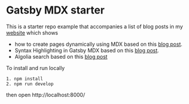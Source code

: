 # Gatsby MDX starter

This is a starter repo example that accompanies a list of blog posts in my [website](https://malikgabroun.com) which shows

* how to create pages dynamically using MDX based on this [blog post](https://malikgabroun.com/gatsby-create-pages-with-mdx).
* Syntax Highlighting in Gatsby MDX based on this [blog post](https://malikgabroun.com/syntax-highlighting-in-gatsby-mdx).
* Algolia search based on this [blog post](https://malikgabroun.com/intro-to-algolia-in-gatsby-part-i)

To install and run locally

```text
1. npm install
2. npm run develop
```

then open http://localhost:8000/
